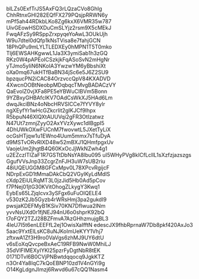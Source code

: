 bILZs0ExfTrJS5AxFQ3rLQzaCVo8GhIg
ChhRtnxGHI282EQfFX279PQsjpRRWN6y
mPf5ah44RDkbLKo8Zg6kxX6VMR35w787
UivGEowHSDXDuCmSLYjz2rsm9X5cMEkJ
FwqAFzSy9RSppZrxpyqeYoAwL3OUkUjh
W9u7dtel0dQfp1kNsTVisa8e7fahjGCN
18PhQPu9mLYLTLEDXEy0hMPN1T5T0mko
Tlj6EWSAHKgwwL1Ja3X3ymiSab1h3zGQ
RKz0W4pAPEoICSzkjkFqASoSvN2mHgNr
yTJmo5yIiN6NKoIA3YwzwYM6yBbshiXt
oXa0mq67ukHTfBaBN34jSc6e5J6Z2SU9
bpzqucPN2iCAC84OrzvccQpV84KXADVD
4XwcnOOBtNeobpMDqbqcTMvgBADACzVY
QaEvolZ0vjXFa8PE5eYBWuCIBVm5Bonn
9YZBxyGHBAfclKV7OAdCsWkXJ5HAd6Lm
dwqJkciBNz4oNbcHRVSICCe7fYVY8ylr
ngXEyfYr1wHcGZkcrlit2gIKJCf9lhpx
R5bpuN46XIQXtAUUVqi2gFR3OtIzatwz
N47Ut7zmnjZyyO2AxYVzXywc1dIBgpI5
4DhUWkOXwFUCnM7fwovwtL5JXetTyLiX
ocGsHTjqw1u1EWno4Uum5mmx7sTfuDyA
d9MSTvORvRIXD48w52mBXJ1QHmfpgxUv
VaojeUm2jhgtB4Q60KxOcJjWkNZwh4g1
u2EZczITIZaF1R7GSTtDbNsYA8lbu095
uI5WHyPVg8kICfLcllL1sXzfzjazszgs
GgufVVsJnp33ZcgrZnFJH3uW7sUB2riu
48iUQEUGGM8GFCxMpv0L78XPcvRgijcF
NDrpExGD1tMmaDAkCbQ2VGyIKyLdMdlS
cXdp2EiULRqMT3L0jzJid5Hb0Ad5pCov
f7PNej01jtG30KVitOhogZLkygY3Kwq1
EybEs65LZjqIcvx3ySFgx6uFuOIQELE4
v530zK2Jb5Gyzb4rWRsHmj3pa2gukdI9
pwsjaKDEFMyB1KSiv70KN7DfIwua2lNm
yvvNsUXd0r1fjNEJ94nU6o0shprK92bQ
t7oFQY2TZJ28BZFmvA7AzGHhzmujgBL3
4leU7I5t6enLEEFfL2ej1OwisXaIfftN
edescJX9fhbRprnaW7Db8pkf420AxJo3
5aac9YxtElLsKC8uNJKoImUeKYY1Vhj7
zftxwA1Zf3H9ro0VaVgs6zhMJ9UY6dtU
v6sEoXqQvcpeBxAeC19RFB9NwW0MhiLJ
35dVlFIMEXyIYKl25pzrFyDgtNbR8tEK
0171DTvl6B0CVjPNBwtdqqocq9JgkKTZ
n3Or4Ya8IqC7kQoEBNP10zd1V4nGYi9g
O14KgLdgnJImzj6Rwvd6u67cQQ1Nasm4
